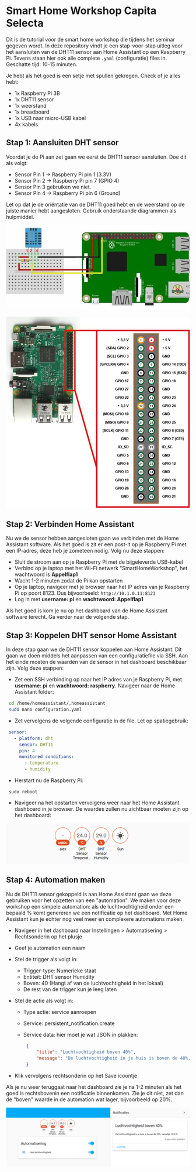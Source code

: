 # Smart Home Workshop Capita Selecta

Dit is de tutorial voor de smart home workshop die tijdens het seminar gegeven wordt. In deze repository vindt je een stap-voor-stap uitleg voor het aansluiten van de DHT11 sensor aan Home Assistant op een Raspberry Pi. Tevens staan hier ook alle complete `.yaml` (configuratie) files in. Geschatte tijd: 10-15 minuten.

Je hebt als het goed is een setje met spullen gekregen. Check of je alles hebt:

- 1x Raspberry Pi 3B
- 1x DHT11 sensor
- 1x weerstand
- 1x breadboard
- 1x USB naar micro-USB kabel
- 4x kabels

## Stap 1: Aansluiten DHT sensor

Voordat je de Pi aan zet gaan we eerst de DHT11 sensor aansluiten. Doe dit als volgt:

- Sensor Pin 1 -> Raspberry Pi pin 1 (3.3V)
- Sensor Pin 2 -> Raspberry Pi pin 7 (GPIO 4)
- Sensor Pin 3  gebruiken we niet.
- Sensor Pin 4 -> Raspberry Pi pin 6 (Ground)

Let op dat je de oriëntatie van de DHT11 goed hebt en de weerstand op de juiste manier hebt aangesloten. Gebruik onderstaande diagrammen als hulpmiddel.

![Aansluiting](aansluiting.jpg)

![GPIO pins](gpio.jpg)

## Stap 2: Verbinden Home Assistant

Nu we de sensor hebben aangesloten gaan we verbinden met de Home Assistant software. Als het goed is zit er een post-it op je Raspberry Pi met een IP-adres, deze heb je zometeen nodig. Volg nu deze stappen:

- Sluit de stroom aan op je Raspberry Pi met de bijgeleverde USB-kabel
- Verbind op je laptop met het Wi-Fi netwerk "SmartHomeWorkshop", het wachtwoord is **Appelflap1**
- Wacht 1-2 minuten zodat de Pi kan opstarten
- Op je laptop, navigeer met je browser naar het IP adres van je Raspberry Pi op poort 8123. Dus bijvoorbeeld: `http://10.1.0.11:8123`
- Log in met **username: pi** en **wachtwoord: Appelflap1**

Als het goed is kom je nu op het dashboard van de Home Assistant software terecht. Ga verder naar de volgende stap.

## Stap 3: Koppelen DHT sensor Home Assistant

In deze stap gaan we de DHT11 sensor koppelen aan Home Assistant. Dit gaan we doen middels het aanpassen van een configuratiefile via SSH. Aan het einde moeten de waarden van de sensor in het dashboard beschikbaar zijn. Volg deze stappen:

- Zet een SSH verbinding op naar het IP adres van je Raspberry Pi, met **username: pi** en **wachtwoord: raspberry**. Navigeer naar de Home Assistant folder:

 ```bash
  cd /home/homeassistant/.homeassistant
  sudo nano configuration.yaml
  ```

- Zet vervolgens de volgende configuratie in de file. Let op spatiegebruik:

 ```yaml
  sensor:
    - platform: dht
      sensor: DHT11
      pin: 4
      monitored_conditions:
        - temperature
        - humidity
  ```

- Herstart nu de Raspberry Pi:

 ```shell
  sudo reboot
  ```

- Navigeer na het opstarten vervolgens weer naar het Home Assistant dashboard in je browser. De waardes zullen nu zichtbaar moeten zijn op het dashboard:

![DHT11 in dashboard](dashboard.png)

## Stap 4: Automation maken

Nu de DHT11 sensor gekoppeld is aan Home Assistant gaan we deze gebruiken voor het opzetten van een "automation". We maken voor deze workshop een simpele automation: als de luchtvochtigheid onder een bepaald % komt genereren we een notificatie op het dashboard. Met Home Assistant kun je echter nog veel meer en complexere automations maken.

- Navigeer in het dashboard naar Instellingen > Automatisering > Rechtsonderin op het plusje

- Geef je automation een naam

- Stel de trigger als volgt in:

  - Trigger-type: Numerieke staat
  - Entiteit: DHT sensor Humidity
  - Boven: 40 (Hangt af van de luchtvochtigheid in het lokaal)
  - De rest van de trigger kun je leeg laten

- Stel de actie als volgt in:

  - Type actie: service aanroepen

  - Service: persistent_notification.create

  - Service data: hier moet je wat JSON in plakken:

     ```json
      {
          "title": "Luchtvochtigheid boven 40%",
          "message": "De luchtvochtigheid in je huis is boven de 40%, namelijk: {{ states.sensor.dht_sensor_humidity.state_with_unit }}"
      }
      ```

- Klik vervolgens rechtsonderin op het Save icoontje

Als je nu weer teruggaat naar het dashboard zie je na 1-2 minuten als het goed is rechtsbovenin een notificatie binnenkomen. Zie je dit niet, zet dan de "boven" waarde in de automation wat lager, bijvoorbeeld op 20%.

![Eindsituatie](einde.png)